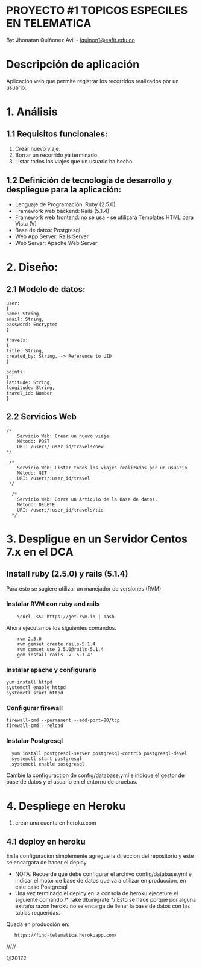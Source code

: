 # PROYECTO #1 TOPICOS ESPECILES EN TELEMATICA

By: Jhonatan Quiñonez Avil - jquinon1@eafit.edu.co

# Descripción de aplicación

Aplicación web que permite registrar los recorridos realizados por un usuario.

# 1. Análisis

## 1.1 Requisitos funcionales:

1. Crear nuevo viaje.
2. Borrar un recorrido ya terminado.
3. Listar todos los viajes que un usuario ha hecho.

## 1.2 Definición de tecnología de desarrollo y despliegue para la aplicación:

* Lenguaje de Programación: Ruby (2.5.0)
* Framework web backend: Rails (5.1.4)
* Framework web frontend: no se usa - se utilizará Templates HTML para Vista (V)
* Base de datos: Postgresql
* Web App Server: Rails Server
* Web Server: Apache Web Server

# 2. Diseño:

## 2.1 Modelo de datos:

    user:
    {
    name: String,
    email: String,
    password: Encrypted
    }

    travels:
    {
    title: String,
    created_by: String, -> Reference to UID
    }

    points:
    {
    latitude: String,
    longitude: String,
    travel_id: Number
    }

## 2.2 Servicios Web

    /* 
        Servicio Web: Crear un nuevo viaje
        Método: POST
        URI: /users/:user_id/travels/new
    */

     /* 
        Servicio Web: Listar todos los viajes realizados por un usuario
        Método: GET
        URI: /users/:user_id/travel
     */

      /* 
        Servicio Web: Borra un Articulo de la Base de datos.
        Método: DELETE
        URI: /users/:user_id/travels/:id
      */

# 3. Despligue en un Servidor Centos 7.x en el DCA

## Install ruby (2.5.0) y rails (5.1.4)
  Para esto se sugiere utilizar un manejador de versiones (RVM)
### Instalar RVM con ruby and rails
  
        \curl -sSL https://get.rvm.io | bash
    
 Ahora ejecutamos los siguientes comandos.
        
        rvm 2.5.0
        rvm gemset create rails-5.1.4
        rvm gemset use 2.5.0@rails-5.1.4
        gem install rails -v '5.1.4'
        
### Instalar apache y configurarlo

    yum install httpd
    systemctl enable httpd
    systemctl start httpd

### Configurar firewall

    firewall-cmd --permanent --add-port=80/tcp
    firewall-cmd --reload

### Instalar Postgresql
      yum install postgresql-server postgresql-contrib postgresql-devel
      systemctl start postgresql
      systemctl enable postgresql
   Cambie la configuraction de config/database.yml e indique el gestor de base de datos y el usuario en el entorno de pruebas.

# 4. Despliege en Heroku

1. crear una cuenta en heroku.com

## 4.1 deploy en heroku

  En la configuracion simplemente agregue la direccion del repositorio y este se encargara de hacer el deploy
  * NOTA: Recuerde que debe configurar el archivo config/database.yml e indicar el motor de base de datos que va a utilizar en produccion, en este caso Postgresql
  * Una vez terminado el deploy en la consola de heroku ejeceture el siguiente comando
  /* rake db:migrate */
  Esto se hace porque por alguna extraña razon heroku no se encarga de llenar la base de datos con las tablas requeridas.

Queda en producción en:

       https://find-telematica.herokuapp.com/

/////

@20172            

